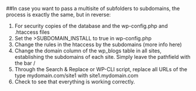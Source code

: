 ##In case you want to pass a multisite of subfolders to subdomains, the process is exactly the same, but in reverse:

1) For security copies of the database and the wp-config.php and .htaccess files
2) Set the >SUBDOMAIN_INSTALL to true in wp-config.php  
3) Change the rules in the htaccess by the subdomains (more info here)
4) Change the domain column of the wp_blogs table in all sites, establishing the subdomains of each site. Simply leave the pathfield with the bar /
5) Through the Search & Replace or WP-CLI script, replace all URLs of the type mydomain.com/site1 with site1.mydomain.com
6) Check to see that everything is working correctly.
